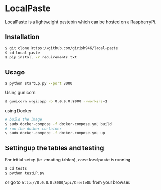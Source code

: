 # LocalPaste

LocalPaste is a lightweight pastebin which can be hosted on a RaspberryPi.

## Installation

```bash
$ git clone https://github.com/girish946/local-paste
$ cd local-paste
$ pip install -r requirements.txt
```

## Usage


```bash
$ python startLp.py --port 8000
```
Using gunicorn

```bash
$ gunicorn wsgi:app -b 0.0.0.0:8000 --workers=2
```

using Docker

```bash
# build the image
$ sudo docker-compose -f docker-compose.yml build
# run the docker container
$ sudo docker-compose -f docker-compose.yml up
```

## Settingup the tables and testing

For initial setup (ie. creating tables), once localpaste is running.

```bash
$ cd tests
$ python testLP.py
```

or go to `http://0.0.0.0:8000/api/CreateDb` from your browser.
